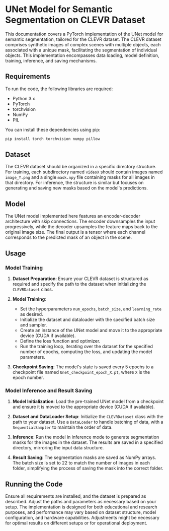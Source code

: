 # UNet Model for Semantic Segmentation on CLEVR Dataset

This documentation covers a PyTorch implementation of the UNet model for semantic segmentation, tailored for the CLEVR dataset. The CLEVR dataset comprises synthetic images of complex scenes with multiple objects, each associated with a unique mask, facilitating the segmentation of individual objects. This implementation encompasses data loading, model definition, training, inference, and saving mechanisms.

## Requirements

To run the code, the following libraries are required:

- Python 3.x
- PyTorch
- torchvision
- NumPy
- PIL

You can install these dependencies using pip:

```bash
pip install torch torchvision numpy pillow
```

## Dataset

The CLEVR dataset should be organized in a specific directory structure. For training, each subdirectory named `videoX` should contain images named `image_Y.png` and a single `mask.npy` file containing masks for all images in that directory. For inference, the structure is similar but focuses on generating and saving new masks based on the model's predictions.

## Model

The UNet model implemented here features an encoder-decoder architecture with skip connections. The encoder downsamples the input progressively, while the decoder upsamples the feature maps back to the original image size. The final output is a tensor where each channel corresponds to the predicted mask of an object in the scene.

## Usage

### Model Training

1. **Dataset Preparation**: Ensure your CLEVR dataset is structured as required and specify the path to the dataset when initializing the `CLEVRDataset` class.

2. **Model Training**:
    - Set the hyperparameters `num_epochs`, `batch_size`, and `learning_rate` as desired.
    - Initialize the dataset and dataloader with the specified batch size and sampler.
    - Create an instance of the UNet model and move it to the appropriate device (CUDA if available).
    - Define the loss function and optimizer.
    - Run the training loop, iterating over the dataset for the specified number of epochs, computing the loss, and updating the model parameters.

3. **Checkpoint Saving**: The model's state is saved every 5 epochs to a checkpoint file named `Unet_checkpoint_epoch_X.pt`, where `X` is the epoch number.

### Model Inference and Result Saving

1. **Model Initialization**: Load the pre-trained UNet model from a checkpoint and ensure it is moved to the appropriate device (CUDA if available).

2. **Dataset and DataLoader Setup**: Initialize the `CLEVRDataset` class with the path to your dataset. Use a `DataLoader` to handle batching of data, with a `SequentialSampler` to maintain the order of data.

3. **Inference**: Run the model in inference mode to generate segmentation masks for the images in the dataset. The results are saved in a specified directory, mirroring the input data structure.

4. **Result Saving**: The segmentation masks are saved as NumPy arrays. The batch size is set to 22 to match the number of images in each folder, simplifying the process of saving the mask into the correct folder.

## Running the Code

Ensure all requirements are installed, and the dataset is prepared as described. Adjust the paths and parameters as necessary based on your setup. The implementation is designed for both educational and research purposes, and performance may vary based on dataset structure, model configuration, and hardware capabilities. Adjustments might be necessary for optimal results on different setups or for operational deployment.